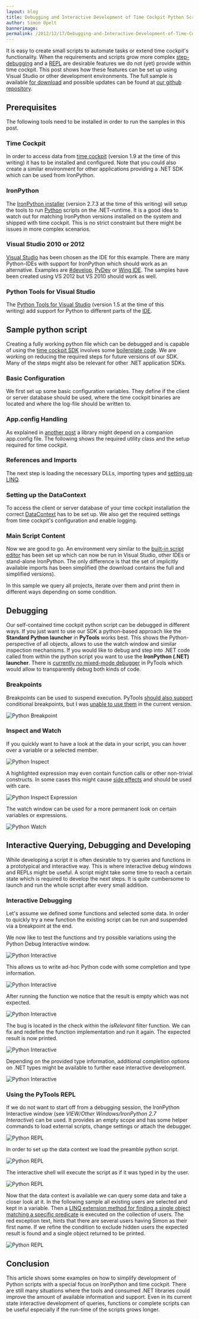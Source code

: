 ```yaml
---
layout: blog
title: Debugging and Interactive Development of Time Cockpit Python Scripts
author: Simon Opelt
bannerimage: 
permalink: /2012/12/17/Debugging-and-Interactive-Development-of-Time-Cockpit-Python-Scripts
---
```


<p xmlns="http://www.w3.org/1999/xhtml">It is easy to create small scripts to automate tasks or extend time cockpit's functionality. When the requirements and scripts grow more complex <a href="http://en.wikipedia.org/wiki/Program_animation" target="_blank">step-debugging</a> and a <a href="http://en.wikipedia.org/wiki/Read%E2%80%93eval%E2%80%93print_loop" target="_blank">REPL</a> are desirable features we do not (yet) provide within time cockpit. This post shows how these features can be set up using Visual Studio or other development environments. The full sample is available <a href="{{site.baseurl}}images/blog/2012/12/TimeCockpitPython.zip">for download</a> and possible updates can be found at <a href="https://github.com/software-architects/TimeCockpit.Scripts/tree/master/TimeCockpit.Python.Debugging" target="_blank">our github repository</a>.</p><h2 xmlns="http://www.w3.org/1999/xhtml">Prerequisites</h2><p xmlns="http://www.w3.org/1999/xhtml">The following tools need to be installed in order to run the samples in this post.</p><h3 xmlns="http://www.w3.org/1999/xhtml">Time Cockpit</h3><p xmlns="http://www.w3.org/1999/xhtml">In order to access data from <a href="~/" title="time cockpit" target="_blank">time cockpit</a> (version 1.9 at the time of this writing) it has to be installed and configured. Note that you could also create a similar environment for other applications providing a .NET SDK which can be used from IronPython.</p><h3 xmlns="http://www.w3.org/1999/xhtml">IronPython</h3><p xmlns="http://www.w3.org/1999/xhtml">The <a href="http://ironpython.net/download/" target="_blank">IronPython installer</a> (version 2.7.3 at the time of this writing) will setup the tools to run <a href="http://www.python.org/" target="_blank">Python</a> scripts on the .NET-runtime. It is a good idea to watch out for matching IronPython versions installed on the system and shipped with time cockpit. This is no strict constraint but there might be issues in more complex scenarios.</p><h3 xmlns="http://www.w3.org/1999/xhtml">Visual Studio 2010 or 2012</h3><p xmlns="http://www.w3.org/1999/xhtml">
  <a href="http://www.microsoft.com/visualstudio" target="_blank">Visual Studio</a> has been chosen as the IDE for this example. There are many Python-IDEs with support for IronPython which should work as an alternative. Examples are <a href="http://www.icsharpcode.net/OpenSource/SD/" target="_blank">#develop</a>, <a href="http://pydev.org" target="_blank">PyDev</a> or <a href="http://www.wingware.com/" target="_blank">Wing IDE</a>. The samples have been created using VS 2012 but VS 2010 should work as well.</p><h3 xmlns="http://www.w3.org/1999/xhtml">
  <span>Python Tools for Visual Studio</span>
</h3><p xmlns="http://www.w3.org/1999/xhtml">The <a href="http://pytools.codeplex.com" target="_blank">Python Tools for Visual Studio</a> (version 1.5 at the time of this writing) add support for Python to different parts of the <a href="http://en.wikipedia.org/wiki/Integrated_development_environment" target="_blank">IDE</a>.</p><h2 xmlns="http://www.w3.org/1999/xhtml">Sample python script</h2><p xmlns="http://www.w3.org/1999/xhtml">Creating a fully working python file which can be debugged and is capable of using the <a href="http://help.timecockpit.com/?topic=html/3541dc4c-c6b3-e953-a326-b083c76d7884.htm" target="_blank">time cockpit SDK</a> involves some <a href="http://en.wikipedia.org/wiki/Boilerplate_code" target="_blank">boilerplate code</a>. We are working on reducing the required steps for future versions of our SDK. Many of the steps might also be relevant for other .NET application SDKs.</p><h3 xmlns="http://www.w3.org/1999/xhtml">Basic Configuration</h3><p xmlns="http://www.w3.org/1999/xhtml">We first set up some basic configuration variables. They define if the client or server database should be used, where the time cockpit binaries are located and where the log-file should be written to.</p><f:function name="Composite.Web.Html.SyntaxHighlighter" xmlns:f="http://www.composite.net/ns/function/1.0">
  <f:param name="SourceCode" value="from System import Environment&#xA;&#xA;# Configuration&#xA;timeCockpitLocation = Environment.ExpandEnvironmentVariables(r&quot;%ProgramW6432%\software architects\time cockpit\time cockpit 2010&quot;)&#xA;logFileName = r&quot;python.log&quot;" xmlns:f="http://www.composite.net/ns/function/1.0" />
  <f:param name="CodeType" value="python" xmlns:f="http://www.composite.net/ns/function/1.0" />
</f:function><h3 xmlns="http://www.w3.org/1999/xhtml">App.config Handling</h3><p xmlns="http://www.w3.org/1999/xhtml">As explained in <a href="http://www.software-architects.com/devblog/2012/10/29/appconfig-in-IronPython-without-additional-assemblies" target="_blank">another post</a> a library might depend on a companion app.config file. The following shows the required utility class and the setup required for time cockpit.</p><f:function name="Composite.Web.Html.SyntaxHighlighter" xmlns:f="http://www.composite.net/ns/function/1.0">
  <f:param name="SourceCode" value="# Configuration file handling&#xA;import clr&#xA;clr.AddReference(&quot;System.Configuration&quot;)&#xA;from System.Configuration.Internal import IInternalConfigSystem&#xA;class ConfigurationProxy(IInternalConfigSystem):&#xA;    def __init__(self, fileName):&#xA;        from System import String&#xA;        from System.Collections.Generic import Dictionary&#xA;        from System.Configuration import IConfigurationSectionHandler, ConfigurationErrorsException&#xA;        self.__customSections = Dictionary[String, IConfigurationSectionHandler]()&#xA;        loaded = self.Load(fileName)&#xA;        if not loaded:&#xA;            raise ConfigurationErrorsException(String.Format(&quot;File: {0} could not be found or was not a valid cofiguration file.&quot;, fileName))&#xA;&#xA;    def Load(self, fileName):&#xA;        from System.Configuration import ExeConfigurationFileMap, ConfigurationManager, ConfigurationUserLevel&#xA;        exeMap = ExeConfigurationFileMap()&#xA;        exeMap.ExeConfigFilename = fileName&#xA;        self.__config = ConfigurationManager.OpenMappedExeConfiguration(exeMap, ConfigurationUserLevel.None)&#xA;        return self.__config.HasFile&#xA;    &#xA;    def GetSection(self, configKey):&#xA;        if configKey == &quot;appSettings&quot;:&#xA;            return self.__BuildAppSettings()&#xA;        return self.__config.GetSection(configKey)&#xA;    &#xA;    def __BuildAppSettings(self):&#xA;        from System.Collections.Specialized import NameValueCollection&#xA;        coll = NameValueCollection()&#xA;        for key in self.__config.AppSettings.Settings.AllKeys:&#xA;            coll.Add(key, self.__config.AppSettings.Settings[key].Value)&#xA;        return coll&#xA;&#xA;    def RefreshConfig(self, sectionName):&#xA;        self.Load(self.__config.FilePath)&#xA;        &#xA;    def SupportsUserConfig(self):&#xA;        return False&#xA;    &#xA;    def InjectToConfigurationManager(self):&#xA;        from System.Reflection import BindingFlags&#xA;        from System.Configuration import ConfigurationManager&#xA;        configSystem = clr.GetClrType(ConfigurationManager).GetField(&quot;s_configSystem&quot;, BindingFlags.Static | BindingFlags.NonPublic)&#xA;        configSystem.SetValue(None, self)" xmlns:f="http://www.composite.net/ns/function/1.0" />
  <f:param name="CodeType" value="python" xmlns:f="http://www.composite.net/ns/function/1.0" />
</f:function><h3 xmlns="http://www.w3.org/1999/xhtml">References and Imports</h3><p xmlns="http://www.w3.org/1999/xhtml">The next step is loading the necessary DLLs, importing types and <a href="~/blog/2012/01/22/Python-in-Time-Cockpit-17" target="_blank">setting up LINQ</a>.</p><f:function name="Composite.Web.Html.SyntaxHighlighter" xmlns:f="http://www.composite.net/ns/function/1.0">
  <f:param name="SourceCode" value="# References&#xA;clr.AddReferenceToFileAndPath(Path.Combine(timeCockpitLocation, &quot;TimeCockpit.Data.dll&quot;))&#xA;clr.AddReference(&quot;TimeCockpit.Common&quot;)&#xA;clr.AddReference(&quot;TimeCockpit.UI.Common&quot;)&#xA;clr.AddReference(&quot;System.Core&quot;)&#xA;import System&#xA;from TimeCockpit.Common import Logger, LogLevel&#xA;from TimeCockpit.UI.Common import TimeCockpitApplication, DataContextConnections, ConnectionType&#xA;clr.ImportExtensions(System.Linq)" xmlns:f="http://www.composite.net/ns/function/1.0" />
  <f:param name="CodeType" value="python" xmlns:f="http://www.composite.net/ns/function/1.0" />
</f:function><h3 xmlns="http://www.w3.org/1999/xhtml">Setting up the DataContext</h3><p xmlns="http://www.w3.org/1999/xhtml">To access the client or server database of your time cockpit installation the correct <a href="http://help.timecockpit.com/?topic=html/192adccd-0d7d-1feb-0805-6e74ba296c9c.htm" target="_blank">DataContext</a> has to be set up. We also get the required settings from time cockpit's configuration and enable logging.</p><f:function name="Composite.Web.Html.SyntaxHighlighter" xmlns:f="http://www.composite.net/ns/function/1.0">
  <f:param name="SourceCode" value="# time cockpit DataContext&#xA;TimeCockpitApplication.Current.InitializeSettings()&#xA;Logger.Initialize(logFileName, TimeCockpitApplication.Current.ApplicationSettings.MinimumLogLevel)&#xA;TimeCockpitApplication.Current.InitializeDataContext(False, True)&#xA;connection = DataContextConnections.Current.Single(lambda dcc: dcc.ConnectionType == ConnectionType.ApplicationServer)&#xA;connection.InitializeOrThrow(False)&#xA;Context = connection.DataContext" xmlns:f="http://www.composite.net/ns/function/1.0" />
  <f:param name="CodeType" value="python" xmlns:f="http://www.composite.net/ns/function/1.0" />
</f:function><h3 xmlns="http://www.w3.org/1999/xhtml">Main Script Content</h3><p xmlns="http://www.w3.org/1999/xhtml">Now we are good to go. An environment very similar to the <a href="http://help.timecockpit.com/?topic=html/c20d94e9-97dc-48a8-9171-fd3bb70dad86.htm" target="_blank">built-in script editor</a> has been set up which can now be run in Visual Studio, other IDEs or stand-alone IronPython. The only difference is that the set of implicitly available imports has been simplified (the download contains the full and simplified versions).</p><p xmlns="http://www.w3.org/1999/xhtml">In this sample we query all projects, iterate over them and print them in different ways depending on some condition.</p><f:function name="Composite.Web.Html.SyntaxHighlighter" xmlns:f="http://www.composite.net/ns/function/1.0">
  <f:param name="SourceCode" value="projects = Context.Select(&quot;From P In Project Select P&quot;)&#xA;for p in projects:&#xA;    if p.ProjectName.Contains('c'):&#xA;        print &quot;!!&quot;, p.ProjectName, p.StartDate&#xA;    else:&#xA;        print p.ProjectName, p.StartDate" xmlns:f="http://www.composite.net/ns/function/1.0" />
  <f:param name="CodeType" value="python" xmlns:f="http://www.composite.net/ns/function/1.0" />
</f:function><h2 xmlns="http://www.w3.org/1999/xhtml">Debugging</h2><p xmlns="http://www.w3.org/1999/xhtml">Our self-contained time cockpit python script can be debugged in different ways. If you just want to use our SDK a python-based approach like the <strong>Standard Python launcher</strong> in <strong>PyTools</strong> works best. This shows the Python-perspective of all objects, allows to use the watch window and similar inspection mechanisms. If you would like to debug and step into .NET code called from within the python script you want to use the <strong>IronPython (.NET) launcher</strong>. There is <a href="https://pytools.codeplex.com/discussions/392621" target="_blank">currently no mixed-mode debugger</a> in PyTools which would allow to transparently debug both kinds of code.</p><h3 xmlns="http://www.w3.org/1999/xhtml">Breakpoints</h3><p xmlns="http://www.w3.org/1999/xhtml">Breakpoints can be used to suspend execution. PyTools <a href="http://pytools.codeplex.com/wikipage?title=PTVS%20FAQ" target="_blank">should also support</a> conditional breakpoints, but I was <a href="http://pytools.codeplex.com/workitem/947" target="_blank">unable to use them</a> in the current version.</p><p xmlns="http://www.w3.org/1999/xhtml">
  <img src="{{site.baseurl}}images/blog/2012/12/Python Breakpoint" alt="Python Breakpoint" title="Python Breakpoint" />
</p><h3 xmlns="http://www.w3.org/1999/xhtml">Inspect and Watch</h3><p xmlns="http://www.w3.org/1999/xhtml">If you quickly want to have a look at the data in your script, you can hover over a variable or a selected member.</p><p xmlns="http://www.w3.org/1999/xhtml">
  <img src="{{site.baseurl}}images/blog/2012/12/Python Inspect" alt="Python Inspect" title="Python Inspect" />
</p><p xmlns="http://www.w3.org/1999/xhtml">A highlighted expression may even contain function calls or other non-trivial constructs. In some cases this might cause <a href="http://en.wikipedia.org/wiki/Side_effect_(computer_science)" target="_blank">side effects</a> and should be used with care.</p><p xmlns="http://www.w3.org/1999/xhtml">
  <img src="{{site.baseurl}}images/blog/2012/12/Python Inspect Expression" alt="Python Inspect Expression" title="Python Inspect Expression" />
</p><p xmlns="http://www.w3.org/1999/xhtml">The watch window can be used for a more permanent look on certain variables or expressions.</p><p xmlns="http://www.w3.org/1999/xhtml">
  <img src="{{site.baseurl}}images/blog/2012/12/Python Watch" alt="Python Watch" title="Python Watch" />
</p><h2 xmlns="http://www.w3.org/1999/xhtml">Interactive Querying, Debugging and Developing</h2><p xmlns="http://www.w3.org/1999/xhtml">While developing a script it is often desirable to try queries and functions in a prototypical and interactive way. This is where interactive debug windows and REPLs might be useful. A script might take some time to reach a certain state which is required to develop the next steps. It is quite cumbersome to launch and run the whole script after every small addition.</p><h3 xmlns="http://www.w3.org/1999/xhtml">Interactive Debugging</h3><p xmlns="http://www.w3.org/1999/xhtml">Let's assume we defined some functions and selected some data. In order to quickly try a new function the existing script can be run and suspended via a breakpoint at the end.</p><f:function name="Composite.Web.Html.SyntaxHighlighter" xmlns:f="http://www.composite.net/ns/function/1.0">
  <f:param name="SourceCode" value="def isRelevant(project):&#xA;    return project.Code.Contains('test')&#xA;&#xA;def printRelevantProjects(projects, isRelevant):&#xA;    for p in projects.Where(isRelevant):&#xA;        print p.ProjectName, p.StartDate&#xA;&#xA;projects = Context.Select(&quot;From P In Project Select P&quot;)&#xA;# TODO complete me" xmlns:f="http://www.composite.net/ns/function/1.0" />
  <f:param name="CodeType" value="python" xmlns:f="http://www.composite.net/ns/function/1.0" />
</f:function><p xmlns="http://www.w3.org/1999/xhtml">We now like to test the functions and try possible variations using the Python Debug Interactive window.</p><p xmlns="http://www.w3.org/1999/xhtml">
  <img src="{{site.baseurl}}images/blog/2012/12/Python Interactive 0" alt="Python Interactive" title="Python Interactive" />
</p><p xmlns="http://www.w3.org/1999/xhtml">This allows us to write ad-hoc Python code with some completion and type information.</p><p xmlns="http://www.w3.org/1999/xhtml">
  <img src="{{site.baseurl}}images/blog/2012/12/Python Interactive 1" alt="Python Interactive" title="Python Interactive" />
</p><p xmlns="http://www.w3.org/1999/xhtml">After running the function we notice that the result is empty which was not expected.</p><p xmlns="http://www.w3.org/1999/xhtml">
  <img src="{{site.baseurl}}images/blog/2012/12/Python Interactive 2" alt="Python Interactive" title="Python Interactive" />
</p><p xmlns="http://www.w3.org/1999/xhtml">The bug is located in the check within the <em>isRelevant</em> filter function. We can fix and redefine the function implementation and run it again. The expected result is now printed.</p><p xmlns="http://www.w3.org/1999/xhtml">
  <img src="{{site.baseurl}}images/blog/2012/12/Python Interactive 3" alt="Python Interactive" title="Python Interactive" />
</p><p xmlns="http://www.w3.org/1999/xhtml">Depending on the provided type information, additional completion options on .NET types might be available to further ease interactive development.</p><p xmlns="http://www.w3.org/1999/xhtml">
  <img src="{{site.baseurl}}images/blog/2012/12/Python Interactive 4" alt="Python Interactive" title="Python Interactive" />
</p><h3 xmlns="http://www.w3.org/1999/xhtml">Using the PyTools REPL</h3><p xmlns="http://www.w3.org/1999/xhtml">If we do not want to start off from a debugging session, the IronPython Interactive window (see <em>VIEW/Other Windows/IronPython 2.7 Interactive</em>) can be used. It provides an empty scope and has some helper commands to load external scripts, change settings or attach the debugger.</p><p xmlns="http://www.w3.org/1999/xhtml">
  <img src="{{site.baseurl}}images/blog/2012/12/Python REPL 0" alt="Python REPL" title="Python REPL" />
</p><p xmlns="http://www.w3.org/1999/xhtml">In order to set up the data context we load the preamble python script.</p><p xmlns="http://www.w3.org/1999/xhtml">
  <img src="{{site.baseurl}}images/blog/2012/12/Python REPL 1" alt="Python REPL" title="Python REPL" />
</p><p xmlns="http://www.w3.org/1999/xhtml">The interactive shell will execute the script as if it was typed in by the user.</p><p xmlns="http://www.w3.org/1999/xhtml">
  <img src="{{site.baseurl}}images/blog/2012/12/Python REPL 2" alt="Python REPL" title="Python REPL" />
</p><p xmlns="http://www.w3.org/1999/xhtml">Now that the data context is available we can query some data and take a closer look at it. In the following sample all existing users are selected and kept in a variable. Then a <a href="http://msdn.microsoft.com/en-us/library/bb535118.aspx" target="_blank">LINQ extension method for finding a single object matching a specific predicate</a> is executed on the collection of users. The red exception text, hints that there are several users having Simon as their first name. If we refine the condition to exclude hidden users the expected result is found and a single object returned to be printed.</p><p xmlns="http://www.w3.org/1999/xhtml">
  <img src="{{site.baseurl}}images/blog/2012/12/Python REPL 3" alt="Python REPL" title="Python REPL" />
</p><h2 xmlns="http://www.w3.org/1999/xhtml">Conclusion</h2><p xmlns="http://www.w3.org/1999/xhtml">This article shows some examples on how to simplify development of Python scripts with a special focus on IronPython and time cockpit. There are still many situations where the tools and consumed .NET libraries could improve the amount of available information and support. Even in its current state interactive development of queries, functions or complete scripts can be useful especially if the run-time of the scripts grows longer. </p>